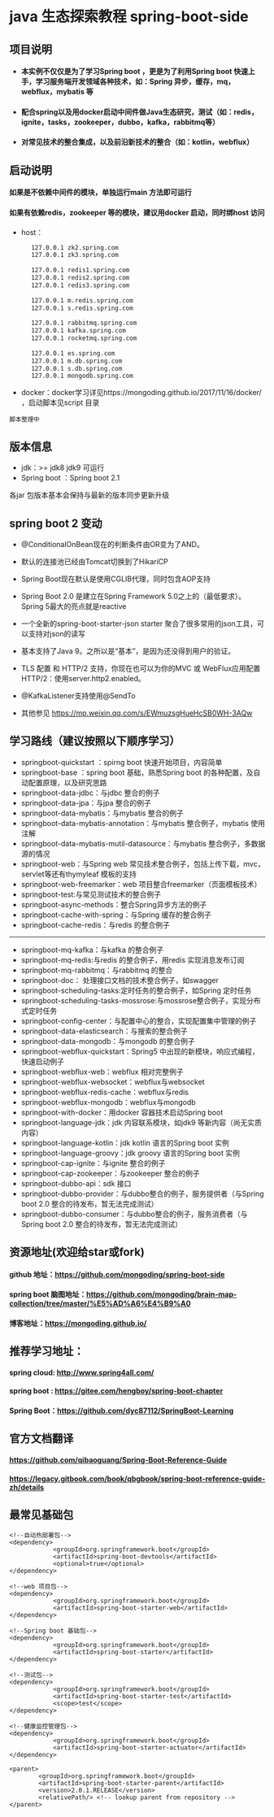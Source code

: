 # java 生态探索教程 spring-boot-side

## 项目说明

-  #### 本实例不仅仅是为了学习Spring boot ，更是为了利用Spring boot 快速上手，学习服务端开发领域各种技术，如：Spring 异步，缓存，mq，webflux，mybatis 等
- ####  配合spring以及用docker启动中间件做Java生态研究，测试（如：redis，ignite，tasks，zookeeper，dubbo，kafka，rabbitmq等）
-  #### 对常见技术的整合集成，以及前沿新技术的整合（如：kotlin，webflux）

## 启动说明

#### 如果是不依赖中间件的模块，单独运行main 方法即可运行
#### 如果有依赖redis，zookeeper 等的模块，建议用docker 启动，同时绑host 访问
- host：
```   127.0.0.1 zk1.spring.com
      127.0.0.1 zk2.spring.com
      127.0.0.1 zk3.spring.com
      
      127.0.0.1 redis1.spring.com
      127.0.0.1 redis2.spring.com
      127.0.0.1 redis3.spring.com
      
      127.0.0.1 m.redis.spring.com
      127.0.0.1 s.redis.spring.com
      
      127.0.0.1 rabbitmq.spring.com
      127.0.0.1 kafka.spring.com
      127.0.0.1 rocketmq.spring.com
         
      127.0.0.1 es.spring.com
      127.0.0.1 m.db.spring.com
      127.0.0.1 s.db.spring.com
      127.0.0.1 mongodb.spring.com

   ```
- docker：docker学习详见https://mongoding.github.io/2017/11/16/docker/  ，启动脚本见script 目录

```
脚本整理中
```


## 版本信息

- jdk：>= jdk8   jdk9 可运行
- Spring boot ：Spring boot 2.1

各jar 包版本基本会保持与最新的版本同步更新升级

## spring boot 2 变动
- @ConditionalOnBean现在的判断条件由OR变为了AND。
- 默认的连接池已经由Tomcat切换到了HikariCP
- Spring Boot现在默认是使用CGLIB代理，同时包含AOP支持
- Spring Boot 2.0 是建立在Spring Framework 5.0之上的（最低要求）。Spring 5最大的亮点就是reactive
- 一个全新的spring-boot-starter-json starter 聚合了很多常用的json工具，可以支持对json的读写
- 基本支持了Java 9。之所以是“基本”，是因为还没得到用户的验证。
- TLS 配置 和 HTTP/2 支持，你现在也可以为你的MVC 或 WebFlux应用配置HTTP/2：使用server.http2.enabled。
- @KafkaListener支持使用@SendTo

- 其他参见 https://mp.weixin.qq.com/s/EWmuzsgHueHcSB0WH-3AQw

## 学习路线（建议按照以下顺序学习）


- springboot-quickstart ：spirng boot 快速开始项目，内容简单
- springboot-base ：spring boot 基础，熟悉Spring boot 的各种配置，及自动配置原理，以及研究思路
- springboot-data-jdbc：与jdbc 整合的例子
- springboot-data-jpa：与jpa 整合的例子
- springboot-data-mybatis：与mybatis 整合的例子
- springboot-data-mybatis-annotation：与mybatis 整合例子，mybatis 使用注解
- springboot-data-mybatis-mutil-datasource：与mybatis 整合例子，多数据源的情况
- springboot-web：与Spring web 常见技术整合例子，包括上传下载，mvc，servlet等还有thymyleaf 模板的支持
- springboot-web-freemarker：web 项目整合freemarker（页面模板技术）
- springboot-test:与常见测试技术的整合例子
- springboot-async-methods：整合Spring异步方法的例子
- springboot-cache-with-spring：与Spring 缓存的整合例子
- springboot-cache-redis：与redis 的整合例子


----------------------


- springboot-mq-kafka：与kafka 的整合例子
- springboot-mq-redis:与redis 的整合例子，用redis 实现消息发布订阅
- springboot-mq-rabbitmq：与rabbitmq 的整合
- springboot-doc： 处理接口文档的技术整合例子，如swagger
- springboot-scheduling-tasks:定时任务的整合例子，如Spring 定时任务
- springboot-scheduling-tasks-mossrose:与mossrose整合例子，实现分布式定时任务
- springboot-config-center：与配置中心的整合，实现配置集中管理的例子
- springboot-data-elasticsearch：与搜索的整合例子
- springboot-data-mongodb：与mongodb 的整合例子
- springboot-webflux-quickstart：Spring5 中出现的新模块，响应式编程，快速启动例子
- springboot-webflux-web：webflux 相对完整例子
- springboot-webflux-websocket：webflux与websocket
- springboot-webflux-redis-cache：webflux与redis
- springboot-webflux-mongodb：webflux与mongodb
- springboot-with-docker：用docker 容器技术启动Spring boot
- springboot-language-jdk：jdk 内容联系模块，如jdk9 等新内容（尚无实质内容）
- springboot-language-kotlin：jdk kotlin 语言的Spring boot 实例
- springboot-language-groovy：jdk groovy 语言的Spring boot 实例
- springboot-cap-ignite：与ignite 整合的例子
- springboot-cap-zookeeper：与zookeeper 整合的例子
- springboot-dubbo-api：sdk 接口
- springboot-dubbo-provider：与dubbo整合的例子，服务提供者（与Spring boot 2.0 整合的待发布，暂无法完成测试）
- springboot-dubbo-consumer：与dubbo整合的例子，服务消费者（与Spring boot 2.0 整合的待发布，暂无法完成测试）

## 资源地址(欢迎给star或fork)

#### github 地址：https://github.com/mongoding/spring-boot-side

#### spring boot 脑图地址：https://github.com/mongoding/brain-map-collection/tree/master/%E5%AD%A6%E4%B9%A0
#### 博客地址：https://mongoding.github.io/

## 推荐学习地址：
#### spring cloud: http://www.spring4all.com/
#### spring boot : https://gitee.com/hengboy/spring-boot-chapter
#### Spring Boot：https://github.com/dyc87112/SpringBoot-Learning

## 官方文档翻译
#### https://github.com/qibaoguang/Spring-Boot-Reference-Guide
#### https://legacy.gitbook.com/book/qbgbook/spring-boot-reference-guide-zh/details


## 最常见基础包

```
<!--自动热部署包-->
<dependency>
            <groupId>org.springframework.boot</groupId>
            <artifactId>spring-boot-devtools</artifactId>
            <optional>true</optional>
</dependency>
```

```
<!--web 项目包-->
<dependency>
            <groupId>org.springframework.boot</groupId>
            <artifactId>spring-boot-starter-web</artifactId>
</dependency>
```

```
<!--Spring boot 基础包-->
<dependency>
            <groupId>org.springframework.boot</groupId>
            <artifactId>spring-boot-starter</artifactId>
</dependency>
```

```
<!--测试包-->
<dependency>
            <groupId>org.springframework.boot</groupId>
            <artifactId>spring-boot-starter-test</artifactId>
            <scope>test</scope>
</dependency>
```

```
<!--健康监控管理包-->
<dependency>
            <groupId>org.springframework.boot</groupId>
            <artifactId>spring-boot-starter-actuator</artifactId>
</dependency>
```


```
<parent>
        <groupId>org.springframework.boot</groupId>
        <artifactId>spring-boot-starter-parent</artifactId>
        <version>2.0.1.RELEASE</version>
        <relativePath/> <!-- lookup parent from repository -->
</parent>
```





